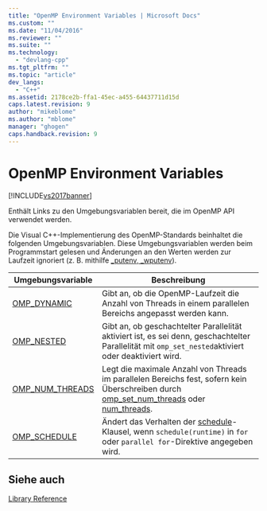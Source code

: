 ```yaml
---
title: "OpenMP Environment Variables | Microsoft Docs"
ms.custom: ""
ms.date: "11/04/2016"
ms.reviewer: ""
ms.suite: ""
ms.technology: 
  - "devlang-cpp"
ms.tgt_pltfrm: ""
ms.topic: "article"
dev_langs: 
  - "C++"
ms.assetid: 2178ce2b-ffa1-45ec-a455-64437711d15d
caps.latest.revision: 9
author: "mikeblome"
ms.author: "mblome"
manager: "ghogen"
caps.handback.revision: 9
---
```

# OpenMP Environment Variables
[!INCLUDE[vs2017banner](../../../assembler/inline/includes/vs2017banner.md)]

Enthält Links zu den Umgebungsvariablen bereit, die im OpenMP API verwendet werden.  
  
 Die Visual C\+\+\-Implementierung des OpenMP\-Standards beinhaltet die folgenden Umgebungsvariablen.  Diese Umgebungsvariablen werden beim Programmstart gelesen und Änderungen an den Werten werden zur Laufzeit ignoriert \(z. B. mithilfe [\_putenv, \_wputenv](../../../c-runtime-library/reference/putenv-wputenv.md)\).  
  
|Umgebungsvariable|Beschreibung|  
|-----------------------|------------------|  
|[OMP\_DYNAMIC](../../../parallel/openmp/reference/omp-dynamic.md)|Gibt an, ob die OpenMP\-Laufzeit die Anzahl von Threads in einem parallelen Bereichs angepasst werden kann.|  
|[OMP\_NESTED](../../../parallel/openmp/reference/omp-nested.md)|Gibt an, ob geschachtelter Parallelität aktiviert ist, es sei denn, geschachtelter Parallelität mit `omp_set_nested`aktiviert oder deaktiviert wird.|  
|[OMP\_NUM\_THREADS](../../../parallel/openmp/reference/omp-num-threads.md)|Legt die maximale Anzahl von Threads im parallelen Bereichs fest, sofern kein Überschreiben durch [omp\_set\_num\_threads](../../../parallel/openmp/reference/omp-set-num-threads.md) oder [num\_threads](../../../parallel/openmp/reference/num-threads.md).|  
|[OMP\_SCHEDULE](../../../parallel/openmp/reference/omp-schedule.md)|Ändert das Verhalten der [schedule](../../../parallel/openmp/reference/schedule.md)\-Klausel, wenn `schedule(runtime)` in `for` oder `parallel for`\-Direktive angegeben wird.|  
  
## Siehe auch  
 [Library Reference](../../../parallel/openmp/reference/openmp-library-reference.md)